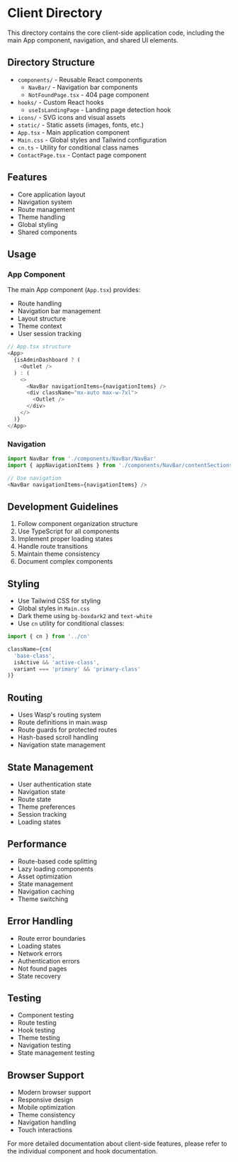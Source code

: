 # Client Directory

This directory contains the core client-side application code, including the main App component, navigation, and shared UI elements.

## Directory Structure

- `components/` - Reusable React components
  - `NavBar/` - Navigation bar components
  - `NotFoundPage.tsx` - 404 page component
- `hooks/` - Custom React hooks
  - `useIsLandingPage` - Landing page detection hook
- `icons/` - SVG icons and visual assets
- `static/` - Static assets (images, fonts, etc.)
- `App.tsx` - Main application component
- `Main.css` - Global styles and Tailwind configuration
- `cn.ts` - Utility for conditional class names
- `ContactPage.tsx` - Contact page component

## Features

- Core application layout
- Navigation system
- Route management
- Theme handling
- Global styling
- Shared components

## Usage

### App Component

The main App component (`App.tsx`) provides:
- Route handling
- Navigation bar management
- Layout structure
- Theme context
- User session tracking

```typescript
// App.tsx structure
<App>
  {isAdminDashboard ? (
    <Outlet />
  ) : (
    <>
      <NavBar navigationItems={navigationItems} />
      <div className="mx-auto max-w-7xl">
        <Outlet />
      </div>
    </>
  )}
</App>
```

### Navigation

```typescript
import NavBar from './components/NavBar/NavBar'
import { appNavigationItems } from './components/NavBar/contentSections'

// Use navigation
<NavBar navigationItems={navigationItems} />
```

## Development Guidelines

1. Follow component organization structure
2. Use TypeScript for all components
3. Implement proper loading states
4. Handle route transitions
5. Maintain theme consistency
6. Document complex components

## Styling

- Use Tailwind CSS for styling
- Global styles in `Main.css`
- Dark theme using `bg-boxdark2` and `text-white`
- Use `cn` utility for conditional classes:

```typescript
import { cn } from '../cn'

className={cn(
  'base-class',
  isActive && 'active-class',
  variant === 'primary' && 'primary-class'
)}
```

## Routing

- Uses Wasp's routing system
- Route definitions in main.wasp
- Route guards for protected routes
- Hash-based scroll handling
- Navigation state management

## State Management

- User authentication state
- Navigation state
- Route state
- Theme preferences
- Session tracking
- Loading states

## Performance

- Route-based code splitting
- Lazy loading components
- Asset optimization
- State management
- Navigation caching
- Theme switching

## Error Handling

- Route error boundaries
- Loading states
- Network errors
- Authentication errors
- Not found pages
- State recovery

## Testing

- Component testing
- Route testing
- Hook testing
- Theme testing
- Navigation testing
- State management testing

## Browser Support

- Modern browser support
- Responsive design
- Mobile optimization
- Theme consistency
- Navigation handling
- Touch interactions

For more detailed documentation about client-side features, please refer to the individual component and hook documentation. 